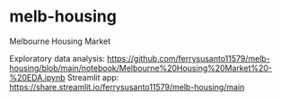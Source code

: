 # melb-housing
Melbourne Housing Market

Exploratory data analysis: https://github.com/ferrysusanto11579/melb-housing/blob/main/notebook/Melbourne%20Housing%20Market%20-%20EDA.ipynb
Streamlit app: https://share.streamlit.io/ferrysusanto11579/melb-housing/main
